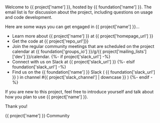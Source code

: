 Welcome to {{ project['name'] }}, hosted by {{ foundation['name'] }}. The email list is for discussion about the project, including questions on usage and code development.

Here are some ways you can get engaged in {{ project['name'] }}...

- Learn more about {{ project['name'] }} at {{ project['homepage_url'] }}
- Get the code at {{ project['repo_url']}}
- Join the regular community meetings that are scheduled on the project calendar at {{ foundation['groups_io'] }}/g/{{ project['mailing_lists']['dev'] }}/calendar.
{%- if project['slack_url'] -%}
- Connect with us on Slack at {{ project['slack_url'] }}
{%- elsif foundation['slack_url'] -%}
- Find us on the {{ foundation['name'] }} Slack ( {{ foundation['slack_url'] }} ) in channel #{{ project['slack_channel'] | downcase }} )
{%- endif -%}

If you are new to this project, feel free to introduce yourself and talk about how you plan to use {{ project['name'] }}.

Thank you!

{{ project['name'] }} Community
